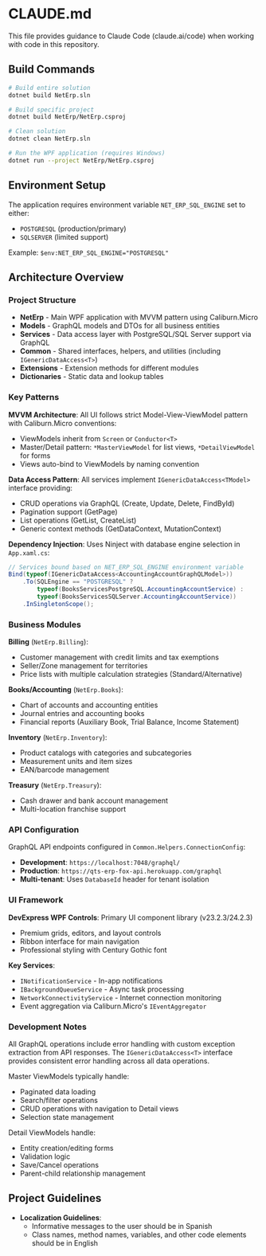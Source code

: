 # CLAUDE.md

This file provides guidance to Claude Code (claude.ai/code) when working with code in this repository.

## Build Commands

```bash
# Build entire solution
dotnet build NetErp.sln

# Build specific project
dotnet build NetErp/NetErp.csproj

# Clean solution
dotnet clean NetErp.sln

# Run the WPF application (requires Windows)
dotnet run --project NetErp/NetErp.csproj
```

## Environment Setup

The application requires environment variable `NET_ERP_SQL_ENGINE` set to either:
- `POSTGRESQL` (production/primary)
- `SQLSERVER` (limited support)

Example: `$env:NET_ERP_SQL_ENGINE="POSTGRESQL"`

## Architecture Overview

### Project Structure
- **NetErp** - Main WPF application with MVVM pattern using Caliburn.Micro
- **Models** - GraphQL models and DTOs for all business entities
- **Services** - Data access layer with PostgreSQL/SQL Server support via GraphQL
- **Common** - Shared interfaces, helpers, and utilities (including `IGenericDataAccess<T>`)
- **Extensions** - Extension methods for different modules
- **Dictionaries** - Static data and lookup tables

### Key Patterns

**MVVM Architecture**: All UI follows strict Model-View-ViewModel pattern with Caliburn.Micro conventions:
- ViewModels inherit from `Screen` or `Conductor<T>`
- Master/Detail pattern: `*MasterViewModel` for list views, `*DetailViewModel` for forms
- Views auto-bind to ViewModels by naming convention

**Data Access Pattern**: All services implement `IGenericDataAccess<TModel>` interface providing:
- CRUD operations via GraphQL (Create, Update, Delete, FindById)
- Pagination support (GetPage)
- List operations (GetList, CreateList)
- Generic context methods (GetDataContext, MutationContext)

**Dependency Injection**: Uses Ninject with database engine selection in `App.xaml.cs`:
```csharp
// Services bound based on NET_ERP_SQL_ENGINE environment variable
Bind(typeof(IGenericDataAccess<AccountingAccountGraphQLModel>))
    .To(SQLEngine == "POSTGRESQL" ? 
        typeof(BooksServicesPostgreSQL.AccountingAccountService) : 
        typeof(BooksServicesSQLServer.AccountingAccountService))
    .InSingletonScope();
```

### Business Modules

**Billing** (`NetErp.Billing`):
- Customer management with credit limits and tax exemptions
- Seller/Zone management for territories
- Price lists with multiple calculation strategies (Standard/Alternative)

**Books/Accounting** (`NetErp.Books`):
- Chart of accounts and accounting entities
- Journal entries and accounting books
- Financial reports (Auxiliary Book, Trial Balance, Income Statement)

**Inventory** (`NetErp.Inventory`):
- Product catalogs with categories and subcategories
- Measurement units and item sizes
- EAN/barcode management

**Treasury** (`NetErp.Treasury`):
- Cash drawer and bank account management
- Multi-location franchise support

### API Configuration

GraphQL API endpoints configured in `Common.Helpers.ConnectionConfig`:
- **Development**: `https://localhost:7048/graphql/`
- **Production**: `https://qts-erp-fox-api.herokuapp.com/graphql`
- **Multi-tenant**: Uses `DatabaseId` header for tenant isolation

### UI Framework

**DevExpress WPF Controls**: Primary UI component library (v23.2.3/24.2.3)
- Premium grids, editors, and layout controls
- Ribbon interface for main navigation
- Professional styling with Century Gothic font

**Key Services**:
- `INotificationService` - In-app notifications
- `IBackgroundQueueService` - Async task processing
- `NetworkConnectivityService` - Internet connection monitoring
- Event aggregation via Caliburn.Micro's `IEventAggregator`

### Development Notes

All GraphQL operations include error handling with custom exception extraction from API responses. The `IGenericDataAccess<T>` interface provides consistent error handling across all data operations.

Master ViewModels typically handle:
- Paginated data loading
- Search/filter operations  
- CRUD operations with navigation to Detail views
- Selection state management

Detail ViewModels handle:
- Entity creation/editing forms
- Validation logic
- Save/Cancel operations
- Parent-child relationship management

## Project Guidelines

- **Localization Guidelines**:
  - Informative messages to the user should be in Spanish
  - Class names, method names, variables, and other code elements should be in English